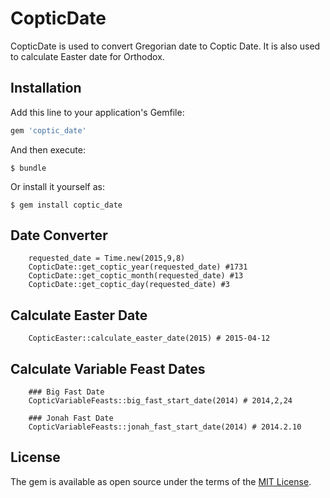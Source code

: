 # CopticDate

CopticDate is used to convert Gregorian date to Coptic Date. It is also used to calculate Easter date for Orthodox.
## Installation

Add this line to your application's Gemfile:

```ruby
gem 'coptic_date'
```

And then execute:

    $ bundle

Or install it yourself as:

    $ gem install coptic_date

## Date Converter
```
	requested_date = Time.new(2015,9,8)
    CopticDate::get_coptic_year(requested_date) #1731
    CopticDate::get_coptic_month(requested_date) #13
    CopticDate::get_coptic_day(requested_date) #3
```

## Calculate Easter Date
```
	CopticEaster::calculate_easter_date(2015) # 2015-04-12
```

## Calculate Variable Feast Dates
```
	### Big Fast Date
	CopticVariableFeasts::big_fast_start_date(2014) # 2014,2,24

	### Jonah Fast Date
	CopticVariableFeasts::jonah_fast_start_date(2014) # 2014.2.10
```


## License

The gem is available as open source under the terms of the [MIT License](http://opensource.org/licenses/MIT).

